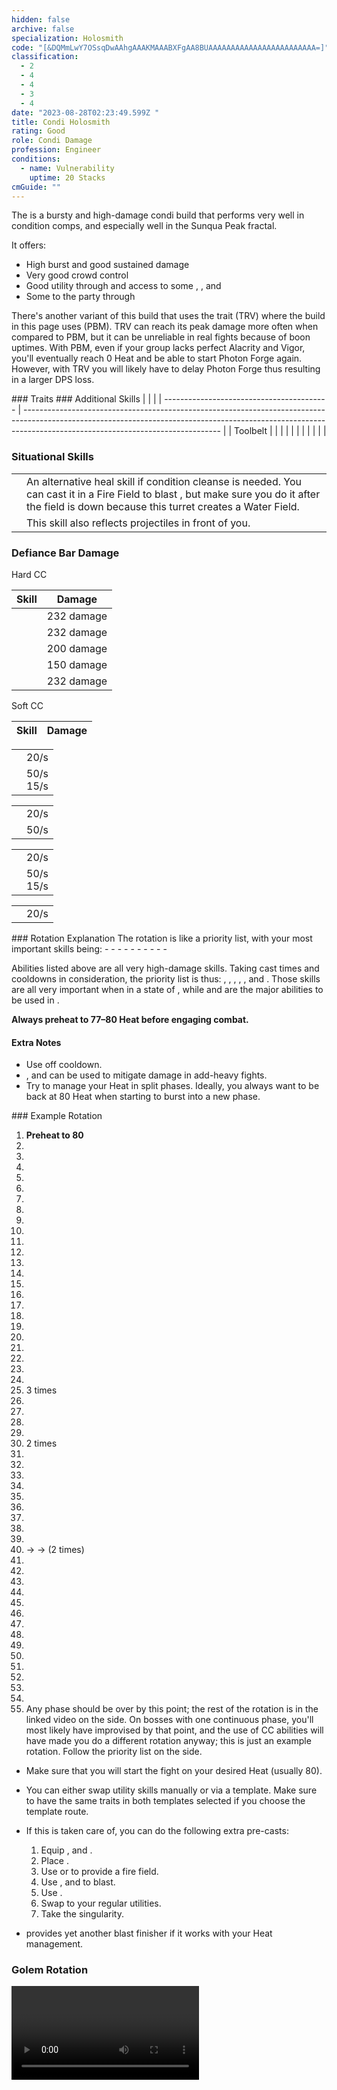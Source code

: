 ```yaml
---
hidden: false
archive: false
specialization: Holosmith
code: "[&DQMmLwY7OSsqDwAAhgAAAKMAAABXFgAA8BUAAAAAAAAAAAAAAAAAAAAAAAA=]"
classification:
  - 2
  - 4
  - 4
  - 3
  - 4
date: "2023-08-28T02:23:49.599Z "
title: Condi Holosmith
rating: Good
role: Condi Damage
profession: Engineer
conditions:
  - name: Vulnerability
    uptime: 20 Stacks
cmGuide: ""
---
```


The <Specialization text="Condi Holosmith" name="Holosmith"/> is a bursty and high-damage condi build that performs very well in condition comps, and especially well in the Sunqua Peak fractal.

It offers:

- High burst and good sustained damage
- Very good crowd control
- Good utility through <Condition name="Vulnerability"/> and access to some <Condition name="Blinded"/>, <Condition name="Crippled"/>, <Condition name="Chilled"/> and <Condition name="Immobile"/>
- Some <Boon name="Might"/> to the party through <Skill name="Corona Burst"/>

There's another variant of this build that uses the trait <Trait name="Thermal Release Valve"/> (TRV) where the build in this page uses <Trait name="Photonic Blasting Module" /> (PBM). TRV can reach its peak damage more often when compared to PBM, but it can be unreliable in real fights because of boon uptimes. With PBM, even if your group lacks perfect Alacrity and Vigor, you'll eventually reach 0 Heat and be able to start Photon Forge again. However, with TRV you will likely have to delay Photon Forge thus resulting in a larger DPS loss. 

<Divider text="Equipment"/>

<CharacterWithAr>  
<Character title="Condi Holosmith" gear='{"attributes":{"profession":"Engineer","specialization":"Holosmith","data":{"Health":20522,"Armor":2343,"Power":2923,"Precision":1633,"Toughness":1225,"Vitality":1460,"Ferocity":100,"Condition Damage":2525,"Expertise":853,"Concentration":225,"Healing Power":0,"Agony Resistance":150,"Condition Duration":0.6686666666666666,"Boon Duration":0.15,"Critical Chance":0.7514285714285713,"Critical Damage":1.5666666666666667,"Power Coefficient":2604,"Power2 Coefficient":0,"Burning Coefficient":15.15,"Bleeding Coefficient":13.83617142857143,"Poison Coefficient":7.97,"Torment Coefficient":0,"Confusion Coefficient":4.31,"Flat DPS":0,"Bleeding Duration":0.33,"Burning Duration":0.33,"Siphon Base Coefficient":139.75,"Effective Power":7969.881274670758,"NonCrit Effective Power":5589.72369140625,"Power DPS":7991.363434440759,"Power2 DPS":0,"Siphon DPS":139.75,"Bleeding Damage":286.27500000000003,"Bleeding Stacks":27.65389462857143,"Bleeding DPS":7916.618684794286,"Burning Damage":861.91875,"Burning Stacks":30.279799999999998,"Burning DPS":26098.72736625,"Confusion Damage":303.37065,"Confusion Stacks":7.191953333333333,"Confusion DPS":2181.827557503,"Poison Damage":305.25,"Poison Stacks":13.299273333333334,"Poison DPS":4059.603185,"Torment Damage":427.43250000000006,"Torment Stacks":0,"Torment DPS":0,"Damage":48387.89022798805,"Effective Health":95687653.7313433,"Survivability":48646.49401695135,"Effective Healing":390,"Healing":390}},"armor":{"weight":"Medium","helmAffix":"Viper","helmRuneId":83502,"helmRune":"Renegade","helmRuneCount":6,"helmInfusionId":37130,"shouldersAffix":"Viper","shouldersRuneId":83502,"shouldersRune":"Renegade","shouldersRuneCount":6,"shouldersInfusionId":37130,"coatAffix":"Viper","coatRuneId":83502,"coatRune":"Renegade","coatRuneCount":6,"coatInfusionId":37130,"glovesAffix":"Viper","glovesRuneId":83502,"glovesRune":"Renegade","glovesRuneCount":6,"glovesInfusionId":37130,"leggingsAffix":"Viper","leggingsRuneId":83502,"leggingsRune":"Renegade","leggingsRuneCount":6,"leggingsInfusionId":37130,"bootsAffix":"Viper","bootsRuneId":83502,"bootsRune":"Renegade","bootsRuneCount":6,"bootsInfusionId":37130},"weapon":{"weapon1MainId":30693,"weapon1MainType":"Pistol","weapon1MainSigil1Id":44950,"weapon1MainAffix":"Viper","weapon1MainInfusion1Id":37130,"weapon1MainInfusion2Id":37130,"weapon1OffId":30693,"weapon1OffType":"Pistol","weapon1OffSigilId":44944,"weapon1OffAffix":"Viper","weapon1OffInfusionId":37130},"backAndTrinket":{"backItemAffix":"Viper","backItemInfusion1Id":37130,"backItemInfusion2Id":37130,"amuletAffix":"Viper","ring1Affix":"Viper","ring1Infusion1Id":37130,"ring1Infusion2Id":37130,"ring1Infusion3Id":37130,"ring2Affix":"Viper","ring2Infusion1Id":37130,"ring2Infusion2Id":37130,"ring2Infusion3Id":37130,"accessory1Affix":"Viper","accessory1InfusionId":37130,"accessory2Affix":"Viper","accessory2InfusionId":37130},"consumables":{"foodId":91878,"utilityId":77567},"skills":{"healId":21659,"utility1Id":5805,"utility2Id":5812,"utility3Id":5927,"eliteId":42009},"assumedBuffs":{"value":[{"id":"might","type":"Boon"},{"id":"fury","type":"Boon"},{"id":"protection","type":"Boon"},{"id":"vulnerability","type":"Condition"},{"id":"jade-bot","gw2id":96613,"type":"Item"},{"id":"omnipotion","gw2id":79722,"type":"Item"}]},"traits":{"selection":[[1878,2006,433],[1882,482,505],[2106,2103,2064]],"lines":[38,6,57]}}'>

</Character>
</CharacterWithAr>  

<Divider text="Build"/>

<Grid>
<GridItem sm="7">
### Traits
<Traits traits1Id="38" traits1="Firearms" traits1SelectedIds="1878,2006,433" traits2Id="6" traits2="Explosives" traits2SelectedIds="1882,482,505" traits3Id="57" traits3="Holosmith" traits3SelectedIds="2106,2103,2064"/>

</GridItem>

<GridItem sm="5">
### Additional Skills
|                                           |                                                                                                                                                                                                               |
| ----------------------------------------- | ------------------------------------------------------------------------------------------------------------------------------------------------------------------------------------------------------------- |
| Toolbelt                                  | <Skill id="21661" size="big" disableText/><Skill id="6172" size="big" disableText/><Skill id="5813" size="big" disableText/><Skill id="5977" size="big" disableText/><Skill id="42938" size="big" disableText/> |
| <Skill id="6020" size="big" disableText/> | <Skill id="5882" size="big" disableText/><Skill id="5807" size="big" disableText/><Skill id="5808" size="big" disableText/><Skill id="5809" size="big" disableText/><Skill id="5806" size="big" disableText/> |
| <Skill id="5812" size="big" disableText/> | <Skill id="5842" size="big" disableText/><Skill id="5823" size="big" disableText/><Skill id="5822" size="big" disableText/><Skill id="5824" size="big" disableText/><Skill id="5939" size="big" disableText/> |
| <Skill id="5927" size="big" disableText/> | <Skill id="5928" size="big" disableText/><Skill id="5931" size="big" disableText/><Skill id="5930" size="big" disableText/><Skill id="5929" size="big" disableText/><Skill id="6159" size="big" disableText/> |

### Situational Skills
|                                                     |                                                                                                                                                                                                         |
| --------------------------------------------------- | ------------------------------------------------------------------------------------------------------------------------------------------------------------------------------------------------------- |
| <Skill id="5857" size="big" disableText/>           | An alternative heal skill if condition cleanse is needed. You can cast it in a Fire Field to blast <Boon name="might" />, but make sure you do it after the field is down because this turret creates a Water Field.                                                      |
| <Skill id="5930" size="big" disableText/>          | This skill also reflects projectiles in front of you.                                                                                                                                     |


</GridItem>
</Grid>

### Defiance Bar Damage
<Grid>
<GridItem sm="6">
Hard CC

| Skill                        |  Damage    |
| ---------------------------- | ---------- |
| <Skill id="5813"/>           | 232 damage |
| <Skill id="42009"/>          | 232 damage |
| <Skill id="21661"/>          | 200 damage |
| <Skill id="5930"/>           | 150 damage |
| <Skill id="42521"/>          | 232 damage |

</GridItem>

<GridItem sm="6">
Soft CC 

| Skill                        |  Damage    |
| ---------------------------- | ---------- |
<Item name="yassithsrevolver" text="Pistols" size="medium" />

|                    |                                                                           |
| ------------------ | ------------------------------------------------------------------------- |
| <Skill id="5829"/> | <Condition name="Blinded"/> 20/s                                          |
| <Skill id="5830"/> | <Condition name="Immobile"/> 50/s <br/> <Condition name="Crippled"/> 15/s | 

<Skill name="Grenade Kit" size="medium" />

|                    |                                  |
| ------------------ | -------------------------------- |
| <Skill id="5808"/> | <Condition name="Blinded"/> 20/s |
| <Skill id="5809"/> | <Condition name="Chilled"/> 50/s |

<Skill name="Bomb Kit" size="medium" /> 

|                    |                                                                           |
| ------------------ | ------------------------------------------------------------------------- |
| <Skill id="5824"/> | <Condition name="Blinded"/> 20/s                                          |
| <Skill id="5939"/> | <Condition name="Immobile"/> 50/s <br/> <Condition name="Crippled"/> 15/s |

<Skill name="Flamethrower" size="medium" />

|                    |                                  |
| ------------------ | -------------------------------- |
| <Skill id="6159"/> | <Condition name="Blinded"/> 20/s |

</GridItem>
</Grid>

<Divider text="Rotation/Skill Usage"/>
### Rotation Explanation
The rotation is like a priority list, with your most important skills being:
- <Skill name="Napalm"/>
- <Skill name="Blowtorch"/>
- <Skill name="Corona Burst"/>
- <Skill name="Poison Grenade"/>
- <Skill name="Fire Bomb"/>
- <Skill name="Prime Light Beam"/>
- <Skill name="Poison Dart Volley"/>
- <Skill name="Photon Blitz"/>
- <Skill name="Shrapnel Grenade"/>
- <Skill name="Flame Blast"/>

Abilities listed above are all very high-damage skills. Taking cast times and cooldowns in consideration, the priority list is thus:  <Skill name="Poison Dart Volley"/>, <Skill name="Blowtorch"/>, <Skill name="Shrapnel Grenade"/>, <Skill name="Poison Grenade"/>, <Skill name="Fire Bomb"/>, <Skill name="Napalm"/> and <Skill name="Flame Blast"/>. Those skills are all very important when in a state of <Skill id="45219"/>, while <Skill name="Corona Burst"/> and <Skill name="Photon Blitz"/> are the major abilities to be used in <Skill name="Engage Photon Forge"/>.

**Always preheat to 77&ndash;80 Heat before engaging combat.**

#### Extra Notes
- Use <Skill name="Incendiary Ammo"/> off cooldown.
- <Skill id="5808"/>, <Skill name="Static Shot"/> and <Skill name="Smoke Bomb"/> can be used to mitigate damage in add-heavy fights.
- Try to manage your Heat in split phases. Ideally, you always want to be back at 80 Heat when starting to burst into a new phase.

<Grid>
<GridItem sm="6">
### Example Rotation

1.  **Preheat to 80**
2.  <Skill name="Incendiary Ammo" />
3.  <Skill name="Big Ol' Bomb" />
4.  <Skill name="Fire Bomb" />
5.  <Skill name="Shrapnel Grenade" />
6.  <Skill name="engage Photon Forge"/>
7.  <Skill name="Corona Burst" />
8.  <Skill name="Photon Blitz" />
7.  <Skill name="Prime Light Beam"/>
8.  <Skill name="Poison Dart Volley" />
9.  <Skill name="Blowtorch" />
10.  <Skill name="Static Shot" />
11.  <Skill name="Shrapnel Grenade" />
12.  <Skill name="Napalm" />
13.  <Skill name="Flame Blast" />
14.  <Skill name="Fire Bomb" />
15.  <Skill name="Concussion Bomb" />
16.  <Skill name="Grenade Barrage" />
17.  <Skill name="Fragmentation Shot" />
18.  <Skill name="Poison Grenade" />
19.  <Skill name="Shrapnel Grenade" />
20.  <Skill name="Poison Dart Volley" />
21.  <Skill name="Fragmentation Shot" />
22.  <Skill name="Flame Blast" />
23.  <Skill name="Fragmentation Shot" /> 3 times
24.  <Skill name="Blowtorch" />
25.  <Skill name="Static Shot" />
26.  <Skill name="Shrapnel Grenade" />
27.  <Skill name="Fire Bomb" />
28.  <Skill name="Fragmentation Shot" /> 2 times
29.  <Skill name="Flame Blast" />
30.  <Skill name="Poison Dart Volley" />
31.  <Skill name="Incendiary Ammo" />
32.  <Skill name="Fragmentation Shot" />
33.  <Skill name="Engage Photon Forge" />
34.  <Skill name="Corona Burst" />
35.  <Skill name="Photon Blitz" />
36.  <Skill name="Big Ol' Bomb" />
37.  <Skill name="Fragmentation Shot" />
38.  <Skill name="Light Strike Storm" /> → <Skill name="Bright Slash Storm" /> → <Skill name="Flash Cutter Storm" /> (2 times)
39.  <Skill name="Corona Burst" />
40.  <Skill name="Deactivate Photon Forge" />
41.  <Skill name="Blowtorch" />
42.  <Skill name="Poison Dart Volley" />
43.  <Skill name="Static Shot" />
44.  <Skill name="Shrapnel Grenade" />
45.  <Skill name="Fire Bomb" />
46.  <Skill name="Concussion Bomb"/>
47.  <Skill name="Napalm" />
48.  <Skill name="Flame Blast" />
49.  <Skill name="Engage Photon Forge" />
50.  <Skill name="Grenade Barrage" />
51.  <Skill name="Corona Burst" />
52.  <Skill name="Photon Blitz" />
53.  Any phase should be over by this point; the rest of the rotation is in the linked video on the side. On bosses with one continuous phase, you'll most likely have improvised by that point, and the use of CC abilities will have made you do a different rotation anyway; this is just an example rotation. Follow the priority list on the side. 

</GridItem>
<GridItem sm="6">
<Card title="Precasting">

- Make sure that you will start the fight on your desired Heat (usually 80).
- You can either swap utility skills manually or via a template. Make sure to have the same traits in both templates selected if you choose the template route.
- If this is taken care of, you can do the following extra pre-casts:
  1. Equip <Skill name="Thumper Turret"/>, <Skill name="Bomb Kit"/> and <Skill name="Flamethrower"/>.
  2. Place <Skill name="Big Ol Bomb"/>.
  3. Use <Skill name="Fire Bomb"/> or <Skill name="Napalm"/> to provide a fire field.
  4. Use <Skill name="Rumble"/>, <Skill name="Flame Blast"/> and <Skill name="Magnetic Inversion"/> to blast.
  5. Use <Skill name="Incendiary Ammo"/>.
  6. Swap to your regular utilities.
  7. Take the singularity.

- <Skill name="Holographic Shockwave"/> provides yet another blast finisher if it works with your Heat management.

</Card>

### Golem Rotation

<Video caption="by Eglar" youtube="ZwuX_8pkwNo"/>

</GridItem>
</Grid>
